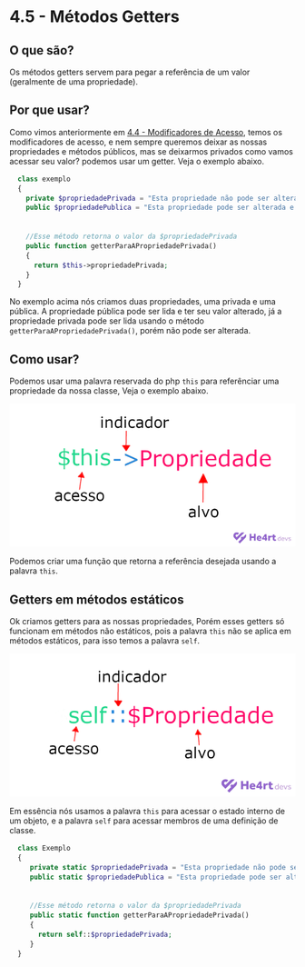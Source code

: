 # 4.5 - Métodos Getters

## O que são?
  Os métodos getters servem para pegar a referência de um valor (geralmente de uma propriedade).
  
## Por que usar?
  Como vimos anteriormente em [4.4 - Modificadores de Acesso](4-Modificadores-de-acesso.md), temos os modificadores de acesso, e nem sempre queremos deixar
  as nossas propriedades e métodos públicos, mas se deixarmos privados como vamos acessar seu valor? podemos usar um getter. Veja o exemplo abaixo.
  
  ```php
    class exemplo
    {
      private $propriedadePrivada = "Esta propriedade não pode ser alterada nem lida diretamente";
      public $propriedadePublica = "Esta propriedade pode ser alterada e lida diretamente";
      
      
      //Esse método retorna o valor da $propriedadePrivada
      public function getterParaAPropriedadePrivada()
      {
        return $this->propriedadePrivada;
      }
    }
  ```
  No exemplo acima nós criamos duas propriedades, uma privada e uma pública. A propriedade pública pode ser lida e ter seu valor alterado, já a propriedade
  privada pode ser lida usando o método ```getterParaAPropriedadePrivada()```, porém não pode ser alterada.
  
  ## Como usar?
   Podemos usar uma palavra reservada do php ```this``` para referênciar uma propriedade da nossa classe, Veja o exemplo abaixo.
  
  <img src="../images/ExemploGetter.png">

  Podemos criar uma função que retorna a referência desejada usando a palavra ```this```.
  
 ## Getters em métodos estáticos
   Ok criamos getters para as nossas propriedades, Porém esses getters só funcionam em métodos não estáticos, pois a palavra ```this``` não se aplica
   em métodos estáticos, para isso temos a palavra ```self```.
 
 <img src="../images/ExemploGetterEstatic.png">
 
 Em essência nós usamos a palavra ```this``` para acessar o estado interno de um objeto, e a palavra ```self``` para acessar membros de uma definição de classe.
 
 ```php
   class Exemplo
   {
      private static $propriedadePrivada = "Esta propriedade não pode ser alterada nem lida diretamente";
      public static $propriedadePublica = "Esta propriedade pode ser alterada e lida diretamente";
      
      
      //Esse método retorna o valor da $propriedadePrivada
      public static function getterParaAPropriedadePrivada()
      {
        return self::$propriedadePrivada;
      }
   }
 ```
